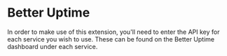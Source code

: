 # Better Uptime

In order to make use of this extension, you'll need to enter the API key for each service you wish to use. These can be found on the Better Uptime dashboard under each service.
